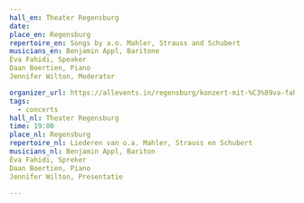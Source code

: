 ```yaml
---
hall_en: Theater Regensburg
date:
place_en: Regensburg
repertoire_en: Songs by a.o. Mahler, Strauss and Schubert
musicians_en: Benjamin Appl, Baritone
Éva Fahidi, Speaker
Daan Boertien, Piano
Jennifer Wilton, Moderator

organizer_url: https://allevents.in/regensburg/konzert-mit-%C3%89va-fahidi-zeitzeugin-des-holocaust-benjamin-appl-bariton-und-daan-boertien-piano/200024250507331
tags:
  - concerts
hall_nl: Theater Regensburg
time: 19:00
place_nl: Regensburg
repertoire_nl: Liederen van o.a. Mahler, Strauss en Schubert 
musicians_nl: Benjamin Appl, Bariton
Éva Fahidi, Spreker
Daan Boertien, Piano
Jennifer Wilton, Presentatie

---
```


